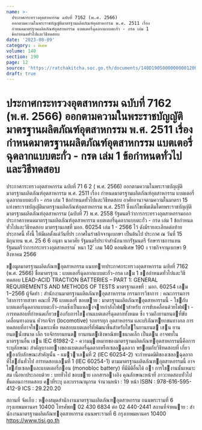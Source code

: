 ```yaml
---
name: >-
  ประกาศกระทรวงอุตสาหกรรม ฉบับที่ 7162 (พ.ศ. 2566)
  ออกตามความในพระราชบัญญัติมาตรฐานผลิตภัณฑ์อุตสาหกรรม พ.ศ. 2511 เรื่อง
  กำหนดมาตรฐานผลิตภัณฑ์อุตสาหกรรม แบตเตอรี่ฉุดลากแบบตะกั่ว - กรด เล่ม 1
  ข้อกำหนดทั่วไปและวิธีทดสอบ
date: '2023-08-09'
category: ง พิเศษ
volume: 140
section: 190
page: 12
source: 'https://ratchakitcha.soc.go.th/documents/140D190S0000000001200.pdf'
draft: true
---
```


# ประกาศกระทรวงอุตสาหกรรม ฉบับที่ 7162 (พ.ศ. 2566) ออกตามความในพระราชบัญญัติมาตรฐานผลิตภัณฑ์อุตสาหกรรม พ.ศ. 2511 เรื่อง กำหนดมาตรฐานผลิตภัณฑ์อุตสาหกรรม แบตเตอรี่ฉุดลากแบบตะกั่ว - กรด เล่ม 1 ข้อกำหนดทั่วไปและวิธีทดสอบ

ประกาศกระทรวงอุตสาหกรรม ฉบับที่ 71 6 2 ( พ.ศ. 2566) ออกตามความในพระราชบัญญัติมาตรฐานผลิตภัณฑ์อุตสาหกรรม พ.ศ. 2511 เรื่อง กำหนดมาตรฐานผลิตภัณฑ์อุตสาหกรรม แบตเตอรี่ฉุดลากแบบตะกั่ว - กรด เล่ม 1 ข้อกำหนดทั่วไปและวิธีทดสอบ อาศัยอานาจตามความในมาตรา 15 แห่งพระราชบัญญัติมาตรฐานผลิตภัณฑ์อุตสาหกรรม พ.ศ. 2511 ซึ่งแก้ไขเพิ่มเติมโดยพระราชบัญญัติมาตรฐานผลิตภัณฑ์อุตสาหกรรม (ฉบับที่ 7) พ.ศ. 2558 รัฐมนตรีว่าการกระทรวงอุตสาหกรรมออกประกาศกาหนดมาตรฐานผลิตภัณฑ์อุตสาหกรรม แบตเตอรี่ฉุดลากแบบตะกั่ว - กรด เล่ม 1 ข้อกำหนดทั่วไปและวิธีทดสอบ มาตรฐานเลขที่ มอก. 60254 เล่ม 1 - 2566 ไว้ ดังมีรายละเอียดต่อท้ายประกาศนี้ ทั้งนี้ ให้มีผลตั้งแต่วันที่ปร ะกาศในรำชกิจจานุเบกษา เป็นต้นไป ประกาศ ณ วันที่ 15 มิถุนายน พ.ศ. 25 6 6 อนุชา นาคาศัย รัฐมนตรีประจำสำนักนายกรัฐมนตรี รักษาราชการแทน รัฐมนตรีว่าการกระทรวงอุตสาหกรรม ้ หนา 12 ่ เลม 140 ตอนพิเศษ 190 ง ราชกิจจานุเบกษา 9 สิงหาคม 2566

ขอมูลมาตรฐานผลิตภัณฑอุตสาหกรรม แนบทายประกาศกระทรวงอุตสาหกรรม ฉบับที่ 7162 (พ.ศ. 2566) ชื่อมาตรฐาน : แบตเตอรี่ฉุดลากแบบตะกั่ว-กรด เลม 1 ขอกําหนดทั่วไปและวิธีทดสอบ LEAD-ACID TRACTION BATTERIES – PART 1: GENERAL REQUIREMENTS AND METHODS OF TESTS มาตรฐานเลขที่ : มอก. 60254 เลม 1−2566 ผู้จัดทํา : สํานักงานมาตรฐานผลิตภัณฑอุตสาหกรรม กรรมการวิชาการ : คณะกรรมการวิชาการรายสาขา คณะที่ 76 แบตเตอรี่ ขอบขาย : มาตรฐานผลิตภัณฑอุตสาหกรรมนี้ - ใชกับแบตเตอรี่ฉุดลากแบบตะกั่ว-กรดซึ่งเป็นแหลงจายกําลังไฟฟาสําหรับ การขับเคลื่อนด้วยไฟฟา - การทดสอบที่กําหนดเกี่ยวของกับการใชงานแบตเตอรี่ฉุดลากทั้งหมด ซึ่ง รวมถึงยานยนตที่ขับเคลื่อนทางถนน หัวรถจักร (locomotive) รถบรรทุก อุตสาหกรรม และบริภัณฑยกขนทางกล การทดสอบที่อาจใชเฉพาะเพื่อ ทดสอบแบตเตอรี่ที่พัฒนาขึ้นสําหรับใชในยานยนต เชน ยานยนตนั่งขนาด เล็ก รถจักรยานยนต ยานยนตเชิงพาณิชยขนาดเล็ก เป็นตน อาจพบใน มาตรฐานอื่น เชน IEC 61982-2 - ความมุงหมายของมาตรฐานผลิตภัณฑอุตสาหกรรมนี้คือการระบุลักษณะ สําคัญบางอยางของแบตเตอรี่ฉุดลากหรือเซลลฉุดลาก พรอมกับวิธีทดสอบที่ เกี่ยวของกับลักษณะสําคัญนั้น - แมวาเลมที่ 2 (IEC 60254-2) จะกําหนดมิติของเซลลฉุดลากที่ใชกันทั่วไป การทดสอบเลมที่ 1 (IEC 60254-1) ตามมาตรฐานผลิตภัณฑอุตสาหกรรมนี้ อาจใชกับเซลลและแบตเตอรี่กอน (monobloc battery) ที่มีมิติอื่นได้ ถา การใชงานนั้นเหมาะสม เนื้อหาประกอบด้วย : บททั่วไป ขอบขาย เอกสารอางอิง คุณลักษณะหน้าที่ ภาวะทดสอบทั่วไป ขั้นตอนการทดสอบ คาที่ระบุ และบรรณานุกรม จํานวนหน้า : 19 หน้า ISBN : 978-616-595-412-9 ICS : 29.220.20

สถานที่ จัดเก็บ : หองสมุดสํานักงานมาตรฐานผลิตภัณฑอุตสาหกรรม ถนนพระรามที่ 6 กรุงเทพมหานคร 10400 โทรศัพท 02 430 6834 ต่อ 02 440-2441 สถานที่จําหนาย : สํานักงานมาตรฐานผลิตภัณฑอุตสาหกรรม ถนนพระรามที่ 6 กรุงเทพมหานคร 10400 https://www.tisi.go.th
